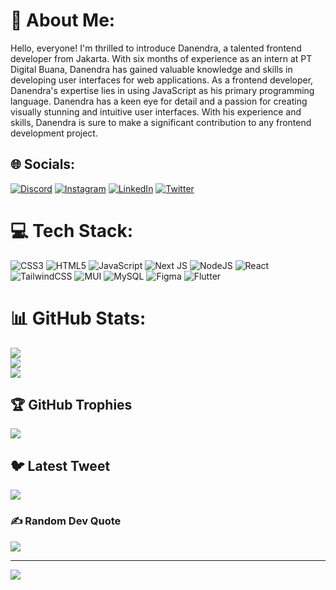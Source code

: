 # 💫 About Me:
Hello, everyone! I'm thrilled to introduce Danendra, a talented frontend developer from Jakarta. With six months of experience as an intern at PT Digital Buana, Danendra has gained valuable knowledge and skills in developing user interfaces for web applications. As a frontend developer, Danendra's expertise lies in using JavaScript as his primary programming language. Danendra has a keen eye for detail and a passion for creating visually stunning and intuitive user interfaces. With his experience and skills, Danendra is sure to make a significant contribution to any frontend development project.


## 🌐 Socials:
[![Discord](https://img.shields.io/badge/Discord-%237289DA.svg?logo=discord&logoColor=white)](https://discord.gg/Rofl1st#3761) [![Instagram](https://img.shields.io/badge/Instagram-%23E4405F.svg?logo=Instagram&logoColor=white)](https://instagram.com/rofl1st) [![LinkedIn](https://img.shields.io/badge/LinkedIn-%230077B5.svg?logo=linkedin&logoColor=white)](https://linkedin.com/in/danendra-pr-993627237) [![Twitter](https://img.shields.io/badge/Twitter-%231DA1F2.svg?logo=Twitter&logoColor=white)](https://twitter.com/rofl1st) 

# 💻 Tech Stack:
![CSS3](https://img.shields.io/badge/css3-%231572B6.svg?style=for-the-badge&logo=css3&logoColor=white) ![HTML5](https://img.shields.io/badge/html5-%23E34F26.svg?style=for-the-badge&logo=html5&logoColor=white) ![JavaScript](https://img.shields.io/badge/javascript-%23323330.svg?style=for-the-badge&logo=javascript&logoColor=%23F7DF1E) ![Next JS](https://img.shields.io/badge/Next-black?style=for-the-badge&logo=next.js&logoColor=white) ![NodeJS](https://img.shields.io/badge/node.js-6DA55F?style=for-the-badge&logo=node.js&logoColor=white) ![React](https://img.shields.io/badge/react-%2320232a.svg?style=for-the-badge&logo=react&logoColor=%2361DAFB) ![TailwindCSS](https://img.shields.io/badge/tailwindcss-%2338B2AC.svg?style=for-the-badge&logo=tailwind-css&logoColor=white) ![MUI](https://img.shields.io/badge/MUI-%230081CB.svg?style=for-the-badge&logo=material-ui&logoColor=white) ![MySQL](https://img.shields.io/badge/mysql-%2300f.svg?style=for-the-badge&logo=mysql&logoColor=white) 	![Figma](https://img.shields.io/badge/figma-%23F24E1E.svg?style=for-the-badge&logo=figma&logoColor=white) ![Flutter](https://img.shields.io/badge/Flutter-%2302569B.svg?style=for-the-badge&logo=Flutter&logoColor=white)
# 📊 GitHub Stats:
![](https://github-readme-stats.vercel.app/api?username=ROFL1ST&theme=dark&hide_border=false&include_all_commits=false&count_private=false)<br/>
![](https://github-readme-streak-stats.herokuapp.com/?user=ROFL1ST&theme=dark&hide_border=false)<br/>
![](https://github-readme-stats.vercel.app/api/top-langs/?username=ROFL1ST&theme=dark&hide_border=false&include_all_commits=false&count_private=false&layout=compact)

## 🏆 GitHub Trophies
![](https://github-profile-trophy.vercel.app/?username=ROFL1ST&theme=radical&no-frame=false&no-bg=true&margin-w=4)

## 🐦 Latest Tweet
[![](https://gtce.itsvg.in/api?username=rofl1st)](https://github.com/VishwaGauravIn/github-twitter-card-embed)

### ✍️ Random Dev Quote
![](https://quotes-github-readme.vercel.app/api?type=horizontal&theme=radical)

---
[![](https://visitcount.itsvg.in/api?id=ROFL1ST&icon=0&color=0)](https://visitcount.itsvg.in)

<!-- Proudly created with GPRM ( https://gprm.itsvg.in ) -->
